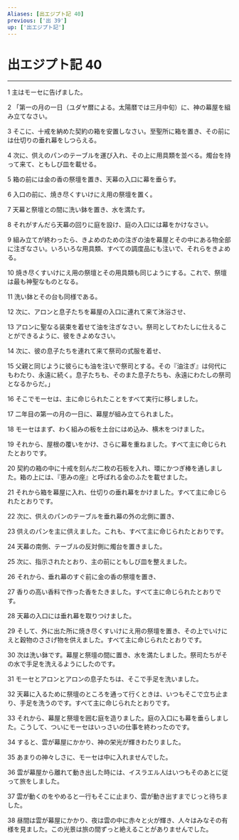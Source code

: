 ```yaml
---
Aliases: [出エジプト記 40]
previous: ['出 39']
up: ['出エジプト記']
---
```

# 出エジプト記 40

***




1 
主はモーセに告げました。 



2 
「第一の月の一日（ユダヤ暦による。太陽暦では三月中旬）に、神の幕屋を組み立てなさい。 



3 
そこに、十戒を納めた契約の箱を安置しなさい。至聖所に箱を置き、その前には仕切りの垂れ幕をしつらえる。 



4 
次に、供えのパンのテーブルを運び入れ、その上に用具類を並べる。燭台を持って来て、ともしび皿を載せる。 



5 
箱の前には金の香の祭壇を置き、天幕の入口に幕を垂らす。 



6 
入口の前に、焼き尽くすいけにえ用の祭壇を置く。 



7 
天幕と祭壇との間に洗い鉢を置き、水を満たす。 



8 
それがすんだら天幕の回りに庭を設け、庭の入口には幕をかけなさい。 



9 
組み立てが終わったら、きよめのための注ぎの油を幕屋とその中にある物全部に注ぎなさい。いろいろな用具類、すべての調度品にも注いで、それらをきよめる。 



10 
焼き尽くすいけにえ用の祭壇とその用具類も同じようにする。これで、祭壇は最も神聖なものとなる。 



11 
洗い鉢とその台も同様である。 



12 
次に、アロンと息子たちを幕屋の入口に連れて来て沐浴させ、 



13 
アロンに聖なる装束を着せて油を注ぎなさい。祭司としてわたしに仕えることができるように、彼をきよめなさい。 



14 
次に、彼の息子たちを連れて来て祭司の式服を着せ、 



15 
父親と同じように彼らにも油を注いで祭司とする。その『油注ぎ』は何代にもわたり、永遠に続く。息子たちも、そのまた息子たちも、永遠にわたしの祭司となるからだ。」 



16 
そこでモーセは、主に命じられたことをすべて実行に移しました。 



17 
二年目の第一の月の一日に、幕屋が組み立てられました。 



18 
モーセはまず、わく組みの板を土台にはめ込み、横木をつけました。 



19 
それから、屋根の覆いをかけ、さらに幕を重ねました。すべて主に命じられたとおりです。 



20 
契約の箱の中に十戒を刻んだ二枚の石板を入れ、環にかつぎ棒を通しました。箱の上には、『恵みの座』と呼ばれる金のふたを載せました。 



21 
それから箱を幕屋に入れ、仕切りの垂れ幕をかけました。すべて主に命じられたとおりです。 



22 
次に、供えのパンのテーブルを垂れ幕の外の北側に置き、 



23 
供えのパンを主に供えました。これも、すべて主に命じられたとおりです。 



24 
天幕の南側、テーブルの反対側に燭台を置きました。 



25 
次に、指示されたとおり、主の前にともしび皿を整えました。 



26 
それから、垂れ幕のすぐ前に金の香の祭壇を置き、 



27 
香りの高い香料で作った香をたきました。すべて主に命じられたとおりです。 



28 
天幕の入口には垂れ幕を取りつけました。 



29 
そして、外に出た所に焼き尽くすいけにえ用の祭壇を置き、その上でいけにえと穀物のささげ物を供えました。すべて主に命じられたとおりです。 



30 
次は洗い鉢です。幕屋と祭壇の間に置き、水を満たしました。祭司たちがその水で手足を洗えるようにしたのです。 



31 
モーセとアロンとアロンの息子たちは、そこで手足を洗いました。 



32 
天幕に入るために祭壇のところを通って行くときは、いつもそこで立ち止まり、手足を洗うのです。すべて主に命じられたとおりです。 



33 
それから、幕屋と祭壇を囲む庭を造りました。庭の入口にも幕を垂らしました。こうして、ついにモーセはいっさいの仕事を終わったのです。 



34 
すると、雲が幕屋にかかり、神の栄光が輝きわたりました。 



35 
あまりの神々しさに、モーセは中に入れませんでした。 



36 
雲が幕屋から離れて動き出した時には、イスラエル人はいつもそのあとに従って旅をしました。 



37 
雲が動くのをやめると一行もそこに止まり、雲が動き出すまでじっと待ちました。 



38 
昼間は雲が幕屋にかかり、夜は雲の中に赤々と火が輝き、人々はみなその有様を見ました。この光景は旅の間ずっと絶えることがありませんでした。

